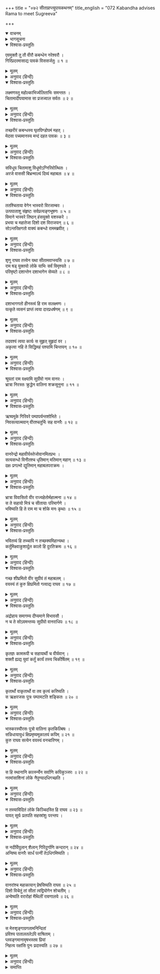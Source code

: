 +++
title = "०७२ सीताप्राप्त्युपायकथनम्"
title_english = "072 Kabandha advises Rama to meet Sugreeva"

+++
<details open><summary>वाचनम्</summary>
<div caption="श्रीराम-हरिसीताराममूर्ति-घनपाठिभ्यां वचनम्" class="audioEmbed" src="https://archive.org/download/Ramayana-recitation-Sriram-harisItArAmamUrti-Ghanapaati-v2/Kanda_3/Kanda_3_ARK-072-Sitaa_Prapthyupaya_Kathanam.mp3"></div>
</details>

<details><summary>भागसूचना</summary>

72. श्रीराम और लक्ष्मणके द्वारा चिताकी आगमें कबन्धका दाह तथा उसका दिव्य रूपमें प्रकट होकर उन्हें सुग्रीवसे मित्रता करनेके लिये कहना
</details>

<details open><summary>विश्वास-प्रस्तुतिः</summary>

एवमुक्तौ तु तौ वीरौ कबन्धेन नरेश्वरौ ।  
गिरिप्रदरमासाद्य पावकं विससर्जतुः ॥ १ ॥
</details>

<details><summary>मूलम्</summary>

एवमुक्तौ तु तौ वीरौ कबन्धेन नरेश्वरौ ।  
गिरिप्रदरमासाद्य पावकं विससर्जतुः ॥ १ ॥
</details>

<details><summary>अनुवाद (हिन्दी)</summary>

कबन्धके ऐसा कहनेपर उन दोनों वीर नरेश्वर श्रीराम और लक्ष्मणने उसके शरीरको एक पर्वतके गड्ढेमें डालकर उसमें आग लगा दी ॥ १ ॥
</details>

<details open><summary>विश्वास-प्रस्तुतिः</summary>

लक्ष्मणस्तु महोल्काभिर्ज्वलिताभिः समन्ततः ।  
चितामादीपयामास सा प्रजज्वाल सर्वतः ॥ २ ॥
</details>

<details><summary>मूलम्</summary>

लक्ष्मणस्तु महोल्काभिर्ज्वलिताभिः समन्ततः ।  
चितामादीपयामास सा प्रजज्वाल सर्वतः ॥ २ ॥
</details>

<details><summary>अनुवाद (हिन्दी)</summary>

लक्ष्मणने जलती हुई बड़ी-बड़ी लुकारियोंके द्वारा चारों ओरसे उसकी चितामें आग लगायी; फिर तो वह सब ओरसे प्रज्वलित हो उठी ॥ २ ॥
</details>

<details open><summary>विश्वास-प्रस्तुतिः</summary>

तच्छरीरं कबन्धस्य घृतपिण्डोपमं महत् ।  
मेदसा पच्यमानस्य मन्दं दहत पावकः ॥ ३ ॥
</details>

<details><summary>मूलम्</summary>

तच्छरीरं कबन्धस्य घृतपिण्डोपमं महत् ।  
मेदसा पच्यमानस्य मन्दं दहत पावकः ॥ ३ ॥
</details>

<details><summary>अनुवाद (हिन्दी)</summary>

चितामें जलते हुए कबन्धका विशाल शरीर चर्बियोंसे भरा होनेके कारण घीके लोदेके समान प्रतीत होता था । चिताकी आग उसे धीरे-धीरे जलाने लगी ॥ ३ ॥
</details>

<details open><summary>विश्वास-प्रस्तुतिः</summary>

सविधूय चितामाशु विधूमोऽग्निरिवोत्थितः ।  
अरजे वाससी बिभ्रन्माल्यं दिव्यं महाबलः ॥ ४ ॥
</details>

<details><summary>मूलम्</summary>

सविधूय चितामाशु विधूमोऽग्निरिवोत्थितः ।  
अरजे वाससी बिभ्रन्माल्यं दिव्यं महाबलः ॥ ४ ॥
</details>

<details><summary>अनुवाद (हिन्दी)</summary>

तदनन्तर वह महाबली कबन्ध तुरंत ही चिताको हिलाकर दो निर्मल वस्त्र और दिव्य पुष्पोंका हार धारण किये धूमरहित अग्निके समान उठ खड़ा हुआ ॥ ४ ॥
</details>

<details open><summary>विश्वास-प्रस्तुतिः</summary>

ततश्चिताया वेगेन भास्वरो विरजाम्बरः ।  
उत्पपाताशु संहृष्टः सर्वप्रत्यङ्गभूषणः ॥ ५ ॥  
विमाने भास्वरे तिष्ठन् हंसयुक्ते यशस्करे ।  
प्रभया च महातेजा दिशो दश विराजयन् ॥ ६ ॥  
सोऽन्तरिक्षगतो वाक्यं कबन्धो राममब्रवीत् ।
</details>

<details><summary>मूलम्</summary>

ततश्चिताया वेगेन भास्वरो विरजाम्बरः ।  
उत्पपाताशु संहृष्टः सर्वप्रत्यङ्गभूषणः ॥ ५ ॥  
विमाने भास्वरे तिष्ठन् हंसयुक्ते यशस्करे ।  
प्रभया च महातेजा दिशो दश विराजयन् ॥ ६ ॥  
सोऽन्तरिक्षगतो वाक्यं कबन्धो राममब्रवीत् ।
</details>

<details><summary>अनुवाद (हिन्दी)</summary>

फिर वेगपूर्वक चितासे ऊपरको उठा और शीघ्रही एक तेजस्वी विमानपर जा बैठा । निर्मल वस्त्रोंसे विभूषित हो वह बड़ा तेजस्वी दिखायी देता था । उसके मनमें हर्ष भरा हुआ था तथा समस्त अङ्ग-प्रत्यङ्गमें दिव्य आभूषण शोभा दे रहे थे । हंसोंसे जुते हुए उस यशस्वी विमानपर बैठा हुआ महान् तेजस्वी कबन्ध अपनी प्रभासे दसों दिशाओंको प्रकाशित करने लगा और अन्तरिक्षमें स्थित हो श्रीरामसे इस प्रकार बोला— ॥ ५-६ १/२ ॥
</details>

<details open><summary>विश्वास-प्रस्तुतिः</summary>

शृणु राघव तत्त्वेन यथा सीतामवाप्स्यसि ॥ ७ ॥  
राम षड् युक्तयो लोके याभिः सर्वं विमृश्यते ।  
परिमृष्टो दशान्तेन दशाभागेन सेव्यते ॥ ८ ॥
</details>

<details><summary>मूलम्</summary>

शृणु राघव तत्त्वेन यथा सीतामवाप्स्यसि ॥ ७ ॥  
राम षड् युक्तयो लोके याभिः सर्वं विमृश्यते ।  
परिमृष्टो दशान्तेन दशाभागेन सेव्यते ॥ ८ ॥
</details>

<details><summary>अनुवाद (हिन्दी)</summary>

‘रघुनन्दन! आप जिस प्रकार सीताको पा सकेंगे, वह ठीक-ठीक बता रहा हूँ, सुनिये । श्रीराम! लोकमें छः युक्तियाँ हैं, जिनसे राजाओंद्वारा सब कुछ प्राप्त किया जाता है (उन युक्तियों तथा उपायोंके नाम हैं—संधि, विग्रह, यान, आसन, द्वैधीभाव और समाश्रय*) । जो मनुष्य दुर्दशासे ग्रस्त होता है, वह दूसरे किसी दुर्दशाग्रस्त पुरुषसे ही सेवा या सहायता प्राप्त करता है (यह नीति है) ॥ ७-८ ॥
</details>

<details open><summary>विश्वास-प्रस्तुतिः</summary>

दशाभागगतो हीनस्त्वं हि राम सलक्ष्मणः ।  
यत्कृते व्यसनं प्राप्तं त्वया दारप्रधर्षणम् ॥ ९ ॥
</details>

<details><summary>मूलम्</summary>

दशाभागगतो हीनस्त्वं हि राम सलक्ष्मणः ।  
यत्कृते व्यसनं प्राप्तं त्वया दारप्रधर्षणम् ॥ ९ ॥
</details>

<details><summary>अनुवाद (हिन्दी)</summary>

‘श्रीराम! लक्ष्मणसहित आप बुरी दशाके शिकार हो रहे हैं; इसीलिये आपलोग राज्यसे वञ्चित हैं तथा उस बुरी दशाके कारण ही आपको अपनी भार्याके अपहरणका महान् दुःख प्राप्त हुआ है ॥ ९ ॥
</details>

<details open><summary>विश्वास-प्रस्तुतिः</summary>

तदवश्यं त्वया कार्यः स सुहृत् सुहृदां वर ।  
अकृत्वा नहि ते सिद्धिमहं पश्यामि चिन्तयन् ॥ १० ॥
</details>

<details><summary>मूलम्</summary>

तदवश्यं त्वया कार्यः स सुहृत् सुहृदां वर ।  
अकृत्वा नहि ते सिद्धिमहं पश्यामि चिन्तयन् ॥ १० ॥
</details>

<details><summary>अनुवाद (हिन्दी)</summary>

‘अतः सुहृदोंमें श्रेष्ठ रघुनन्दन! आप अवश्य ही उस पुरुषको अपना सुहृद् बनाइये, जो आपकी ही भाँति दुर्दशामें पड़ा हुआ हो (इस प्रकार आप सुहृद्का आश्रय लेकर समाश्रय नीतिको अपनाइये) । मैं बहुत सोचनेपर भी ऐसा किये बिना आपकी सफलता नहीं देखता हूँ ॥ १० ॥
</details>

<details open><summary>विश्वास-प्रस्तुतिः</summary>

श्रूयतां राम वक्ष्यामि सुग्रीवो नाम वानरः ।  
भ्रात्रा निरस्तः क्रुद्धेन वालिना शक्रसूनुना ॥ ११ ॥
</details>

<details><summary>मूलम्</summary>

श्रूयतां राम वक्ष्यामि सुग्रीवो नाम वानरः ।  
भ्रात्रा निरस्तः क्रुद्धेन वालिना शक्रसूनुना ॥ ११ ॥
</details>

<details><summary>अनुवाद (हिन्दी)</summary>

‘श्रीराम! सुनिये, मैं ऐसे पुरुषका परिचय दे रहा हूँ, उनका नाम है सुग्रीव । वे जातिके वानर हैं । उन्हें उनके भाई इन्द्रकुमार वालीने कुपित होकर घरसे निकाल दिया है ॥ ११ ॥
</details>

<details open><summary>विश्वास-प्रस्तुतिः</summary>

ऋष्यमूके गिरिवरे पम्पापर्यन्तशोभिते ।  
निवसत्यात्मवान् वीरश्चतुर्भिः सह वानरैः ॥ १२ ॥
</details>

<details><summary>मूलम्</summary>

ऋष्यमूके गिरिवरे पम्पापर्यन्तशोभिते ।  
निवसत्यात्मवान् वीरश्चतुर्भिः सह वानरैः ॥ १२ ॥
</details>

<details><summary>अनुवाद (हिन्दी)</summary>

‘वे मनस्वी वीर सुग्रीव इस समय चार वानरोंके साथ उस गिरिवर ऋष्यमूकपर निवास करते हैं, जो पम्पासरोवरतक फैला हुआ है ॥ १२ ॥
</details>

<details open><summary>विश्वास-प्रस्तुतिः</summary>

वानरेन्द्रो महावीर्यस्तेजोवानमितप्रभः ।  
सत्यसन्धो विनीतश्च धृतिमान् मतिमान् महान् ॥ १३ ॥  
दक्षः प्रगल्भो द्युतिमान् महाबलपराक्रमः ।
</details>

<details><summary>मूलम्</summary>

वानरेन्द्रो महावीर्यस्तेजोवानमितप्रभः ।  
सत्यसन्धो विनीतश्च धृतिमान् मतिमान् महान् ॥ १३ ॥  
दक्षः प्रगल्भो द्युतिमान् महाबलपराक्रमः ।
</details>

<details><summary>अनुवाद (हिन्दी)</summary>

‘वे वानरोंके राजा महापराक्रमी सुग्रीव तेजस्वी, अत्यन्त कान्तिमान्, सत्यप्रतिज्ञ, विनयशील, धैर्यवान्, बुद्धिमान्, महापुरुष, कार्यदक्ष, निर्भीक, दीप्तिमान् तथा महान् बल और पराक्रमसे सम्पन्न हैं ॥ १३ १/२ ॥
</details>

<details open><summary>विश्वास-प्रस्तुतिः</summary>

भ्रात्रा विवासितो वीर राज्यहेतोर्महात्मना ॥ १४ ॥  
स ते सहायो मित्रं च सीतायाः परिमार्गणे ।  
भविष्यति हि ते राम मा च शोके मनः कृथाः ॥ १५ ॥
</details>

<details><summary>मूलम्</summary>

भ्रात्रा विवासितो वीर राज्यहेतोर्महात्मना ॥ १४ ॥  
स ते सहायो मित्रं च सीतायाः परिमार्गणे ।  
भविष्यति हि ते राम मा च शोके मनः कृथाः ॥ १५ ॥
</details>

<details><summary>अनुवाद (हिन्दी)</summary>

‘वीर श्रीराम! उनके महामना भाई वालीने सारे राज्यको अपने अधिकारमें कर लेनेके लिये उन्हें राज्यसे बाहर निकाल दिया है; अतः वे सीताकी खोजके लिये आपके सहायक और मित्र होंगे । इसलिये आप अपने मनको शोकमें न डालिये ॥ १४-१५ ॥
</details>

<details open><summary>विश्वास-प्रस्तुतिः</summary>

भवितव्यं हि तच्चापि न तच्छक्यमिहान्यथा ।  
कर्तुमिक्ष्वाकुशार्दूल कालो हि दुरतिक्रमः ॥ १६ ॥
</details>

<details><summary>मूलम्</summary>

भवितव्यं हि तच्चापि न तच्छक्यमिहान्यथा ।  
कर्तुमिक्ष्वाकुशार्दूल कालो हि दुरतिक्रमः ॥ १६ ॥
</details>

<details><summary>अनुवाद (हिन्दी)</summary>

‘इक्ष्वाकुवंशी वीरोंमें श्रेष्ठ श्रीराम! जो होनहार है, उसे कोई भी पलट नहीं सकता । कालका विधान सभीके लिये दुर्लङ्‍घ्य होता है (अतः आपपर जो कुछ भी बीत रहा है, इसे काल या प्रारब्धका विधान समझकर आपको धैर्य धारण करना चाहिये) ॥ १६ ॥
</details>

<details open><summary>विश्वास-प्रस्तुतिः</summary>

गच्छ शीघ्रमितो वीर सुग्रीवं तं महाबलम् ।  
वयस्यं तं कुरु क्षिप्रमितो गत्वाद्य राघव ॥ १७ ॥
</details>

<details><summary>मूलम्</summary>

गच्छ शीघ्रमितो वीर सुग्रीवं तं महाबलम् ।  
वयस्यं तं कुरु क्षिप्रमितो गत्वाद्य राघव ॥ १७ ॥
</details>

<details><summary>अनुवाद (हिन्दी)</summary>

‘वीर रघुनाथजी! आप यहाँसे शीघ्र ही महाबली सुग्रीवके पास जाइये और जाकर तुरंत उन्हें अपना मित्र बना लीजिये ॥ १७ ॥
</details>

<details open><summary>विश्वास-प्रस्तुतिः</summary>

अद्रोहाय समागम्य दीप्यमाने विभावसौ ।  
न च ते सोऽवमन्तव्यः सुग्रीवो वानराधिपः ॥ १८ ॥
</details>

<details><summary>मूलम्</summary>

अद्रोहाय समागम्य दीप्यमाने विभावसौ ।  
न च ते सोऽवमन्तव्यः सुग्रीवो वानराधिपः ॥ १८ ॥
</details>

<details><summary>अनुवाद (हिन्दी)</summary>

‘प्रज्वलित अग्निको साक्षी बनाकर परस्पर द्रोह न करनेके लिये मैत्री स्थापित कीजिये और ऐसा करनेके बाद आपको कभी उन वानरराज सुग्रीवका अपमान नहीं करना चाहिये ॥ १८ ॥
</details>

<details open><summary>विश्वास-प्रस्तुतिः</summary>

कृतज्ञः कामरूपी च सहायार्थी च वीर्यवान् ।  
शक्तौ ह्यद्य युवां कर्तुं कार्यं तस्य चिकीर्षितम् ॥ १९ ॥
</details>

<details><summary>मूलम्</summary>

कृतज्ञः कामरूपी च सहायार्थी च वीर्यवान् ।  
शक्तौ ह्यद्य युवां कर्तुं कार्यं तस्य चिकीर्षितम् ॥ १९ ॥
</details>

<details><summary>अनुवाद (हिन्दी)</summary>

‘वे इच्छानुसार रूप धारण करनेवाले, पराक्रमी और कृतज्ञ हैं तथा इस समय स्वयं ही अपने लिये एक सहायक ढूँढ़ रहे हैं । उनका जो अभीष्ट कार्य है उसे सिद्ध करनेमें आप दोनों भाई समर्थ हैं ॥ १९ ॥
</details>

<details open><summary>विश्वास-प्रस्तुतिः</summary>

कृतार्थो वाकृतार्थो वा तव कृत्यं करिष्यति ।  
स ऋक्षरजसः पुत्रः पम्पामटति शङ्कितः ॥ २० ॥
</details>

<details><summary>मूलम्</summary>

कृतार्थो वाकृतार्थो वा तव कृत्यं करिष्यति ।  
स ऋक्षरजसः पुत्रः पम्पामटति शङ्कितः ॥ २० ॥
</details>

<details><summary>अनुवाद (हिन्दी)</summary>

‘सुग्रीवका मनोरथ पूर्ण हो या न हो, वे आपका कार्य अवश्य सिद्ध करेंगे । वे ऋक्षरजाके क्षेत्रज पुत्र हैं और वालीसे शङ्कित रहकर पम्पासरोवरके तटपर भ्रमण करते हैं ॥ २० ॥
</details>

<details open><summary>विश्वास-प्रस्तुतिः</summary>

भास्करस्यौरसः पुत्रो वालिना कृतकिल्बिषः ।  
सन्निधायायुधं क्षिप्रमृष्यमूकालयं कपिम् ॥ २१ ॥  
कुरु राघव सत्येन वयस्यं वनचारिणम् ।
</details>

<details><summary>मूलम्</summary>

भास्करस्यौरसः पुत्रो वालिना कृतकिल्बिषः ।  
सन्निधायायुधं क्षिप्रमृष्यमूकालयं कपिम् ॥ २१ ॥  
कुरु राघव सत्येन वयस्यं वनचारिणम् ।
</details>

<details><summary>अनुवाद (हिन्दी)</summary>

‘उन्हें सूर्यदेवका औरस पुत्र कहा गया है । उन्होंने वालीका अपराध किया है (इसीलिये वे उससे डरते हैं) । रघुनन्दन! अग्निके समीप हथियार रखकर शीघ्र ही सत्यकी शपथ खाकर ऋष्यमूकनिवासी वनचारी वानर सुग्रीवको आप अपना मित्र बना लीजिये ॥ २१ १/२ ॥
</details>

<details open><summary>विश्वास-प्रस्तुतिः</summary>

स हि स्थानानि कात्स्‍न्‍‍र्येन सर्वाणि कपिकुञ्जरः ॥ २२ ॥  
नरमांसाशिनां लोके नैपुण्यादधिगच्छति ।
</details>

<details><summary>मूलम्</summary>

स हि स्थानानि कात्स्‍न्‍‍र्येन सर्वाणि कपिकुञ्जरः ॥ २२ ॥  
नरमांसाशिनां लोके नैपुण्यादधिगच्छति ।
</details>

<details><summary>अनुवाद (हिन्दी)</summary>

‘कपिश्रेष्ठ सुग्रीव संसारमें नरमांसभक्षी राक्षसोंके जितने स्थान हैं, उन सबको पूर्णरूपसे निपुणतापूर्वक जानते हैं ॥ २२ १/२ ॥
</details>

<details open><summary>विश्वास-प्रस्तुतिः</summary>

न तस्याविदितं लोके किञ्चिदस्ति हि राघव ॥ २३ ॥  
यावत् सूर्यः प्रतपति सहस्रांशुः परन्तप ।
</details>

<details><summary>मूलम्</summary>

न तस्याविदितं लोके किञ्चिदस्ति हि राघव ॥ २३ ॥  
यावत् सूर्यः प्रतपति सहस्रांशुः परन्तप ।
</details>

<details><summary>अनुवाद (हिन्दी)</summary>

‘रघुनन्दन! शत्रुदमन! सहस्रों किरणोंवाले सूर्यदेव जहाँतक तपते हैं, वहाँतक संसारमें कोई ऐसा स्थान या वस्तु नहीं है, जो सुग्रीवके लिये अज्ञात हो ॥ २३ १/२ ॥
</details>

<details open><summary>विश्वास-प्रस्तुतिः</summary>

स नदीर्विपुलान् शैलान् गिरिदुर्गाणि कन्दरान् ॥ २४ ॥  
अन्विष्य वानरैः सार्धं पत्नीं तेऽधिगमिष्यति ।
</details>

<details><summary>मूलम्</summary>

स नदीर्विपुलान् शैलान् गिरिदुर्गाणि कन्दरान् ॥ २४ ॥  
अन्विष्य वानरैः सार्धं पत्नीं तेऽधिगमिष्यति ।
</details>

<details><summary>अनुवाद (हिन्दी)</summary>

‘वे वानरोंके साथ रहकर समस्त नदियों, बड़े-बड़े पर्वतों, पहाड़ी दुर्गम स्थानों और कन्दराओंमें भी खोज कराकर आपकी पत्नीका पता लगा लेंगे ॥ २४ १/२ ॥
</details>

<details open><summary>विश्वास-प्रस्तुतिः</summary>

वानरांश्च महाकायान् प्रेषयिष्यति राघव ॥ २५ ॥  
दिशो विचेतुं तां सीतां त्वद्वियोगेन शोचतीम् ।  
अन्वेष्यति वरारोहां मैथिलीं रावणालये ॥ २६ ॥
</details>

<details><summary>मूलम्</summary>

वानरांश्च महाकायान् प्रेषयिष्यति राघव ॥ २५ ॥  
दिशो विचेतुं तां सीतां त्वद्वियोगेन शोचतीम् ।  
अन्वेष्यति वरारोहां मैथिलीं रावणालये ॥ २६ ॥
</details>

<details><summary>अनुवाद (हिन्दी)</summary>

‘राघव! वे आपके वियोगमें शोक करती हुई सीताकी खोजके लिये सम्पूर्ण दिशाओंमें विशालकाय वानरोंको भेजेंगे, तथा रावणके घरसे भी सुन्दर अङ्गोंवाली मिथिलेशकुमारीको ढूँढ़ निकालेंगे ॥ २५-२६ ॥
</details>

<details open><summary>विश्वास-प्रस्तुतिः</summary>

स मेरुशृङ्गाग्रगतामनिन्दितां  
प्रविश्य पातालतलेऽपि वाश्रिताम् ।  
प्लवङ्गमानामृषभस्तव प्रियां  
निहत्य रक्षांसि पुनः प्रदास्यति ॥ २७ ॥
</details>

<details><summary>मूलम्</summary>

स मेरुशृङ्गाग्रगतामनिन्दितां  
प्रविश्य पातालतलेऽपि वाश्रिताम् ।  
प्लवङ्गमानामृषभस्तव प्रियां  
निहत्य रक्षांसि पुनः प्रदास्यति ॥ २७ ॥
</details>

<details><summary>अनुवाद (हिन्दी)</summary>

‘आपकी प्रिया सती-साध्वी सीता मेरुशिखरके अग्रभागपर पहुँचायी गयी हों या पातालमें प्रवेश करके रखी गयी हों, वानरशिरोमणि सुग्रीव समस्त राक्षसोंका वध करके उन्हें पुनः आपके पास ला देंगे’ ॥ २७ ॥
</details>

<details><summary>समाप्तिः</summary>

इत्यार्षे श्रीमद्रामायणे वाल्मीकीये आदिकाव्येऽरण्यकाण्डे द्विसप्ततितमः सर्गः ॥ ७२ ॥  
इस प्रकार श्रीवाल्मीकिनिर्मित आर्षरामायण आदिकाव्यके अरण्यकाण्डमें बहत्तरवाँ सर्ग पूरा हुआ ॥ ७२ ॥
</details>

